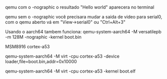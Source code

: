 qemu com o -nographic o resultado "Hello world" aparecera no terminal 

qemu sem o -nographic você precisara mudar a saida de video para serial0, com o qemu aberto vá em "View->serial0" ou "Ctrl+Alt+3"


Usando o aarch64 tambem funciona:
qemu-system-aarch64 -M versatilepb -m 128M -nographic -kernel boot.bin



MSM8916 
cortex-a53


qemu-system-aarch64 -M virt -cpu cortex-a53 -device loader,file=boot.bin,addr=0x10000

qemu-system-aarch64 -M virt -cpu cortex-a53 -kernel boot.elf